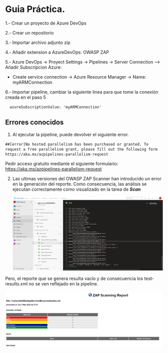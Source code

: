 # Guia Práctica.

1.- Crear un proyecto de Azure DevOps

2.- Crear un repositorio 

3.- Importar archivo adjunto zip

4.- Añadir extension a AzureDevOps: OWASP ZAP

5.- Azure DevOps -> Proyect Settings -> Pipelines -> Server Connection --> Añadir Subscripcion Azure:
* Create service connection -> Azure Resource Manager -> Name: myARMConnection

6.- Importar pipeline, cambiar la siguiente linea para que tome la conexión creada en el paso 5
```
  azureSubscriptionValue: 'myARMConnection'
```

## Errores conocidos

1. Al ejecutar la pipeline, puede devolver el siguiente error.

```
##[error]No hosted parallelism has been purchased or granted. To request a free parallelism grant, please fill out the following form https://aka.ms/azpipelines-parallelism-request
```
Pedir acceso gratuito mediante el siguiente formulario: https://aka.ms/azpipelines-parallelism-request

2. Las ultimas versiones del OWASP ZAP Scanner han introducido un error en la generación del reporte. Como consecuencia, las análisis  se ejecutan correctamente como visualizado en la tarea de ***Scan***  

   ![](./docs/DAST_analysis.png)

Pero, el reporte que se genera resulta vacío y de consecuencia los test-results.xml no se ven reflejado en la pipeline. 

![](./docs/zap_report.png)
